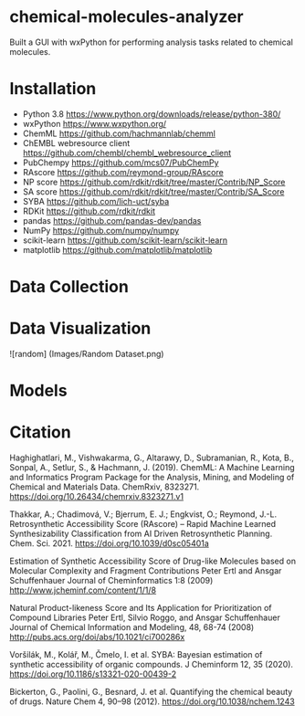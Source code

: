 # chemical-molecules-analyzer
Built a GUI with wxPython for performing analysis tasks related to chemical molecules.
# Installation
- Python 3.8 https://www.python.org/downloads/release/python-380/
- wxPython https://www.wxpython.org/
- ChemML https://github.com/hachmannlab/chemml
- ChEMBL webresource client https://github.com/chembl/chembl_webresource_client
- PubChempy https://github.com/mcs07/PubChemPy
- RAscore https://github.com/reymond-group/RAscore
- NP score https://github.com/rdkit/rdkit/tree/master/Contrib/NP_Score
- SA score https://github.com/rdkit/rdkit/tree/master/Contrib/SA_Score
- SYBA https://github.com/lich-uct/syba
- RDKit https://github.com/rdkit/rdkit
- pandas https://github.com/pandas-dev/pandas
- NumPy https://github.com/numpy/numpy
- scikit-learn https://github.com/scikit-learn/scikit-learn
- matplotlib https://github.com/matplotlib/matplotlib

# Data Collection

# Data Visualization
![random] (Images/Random Dataset.png)
# Models 



# Citation
Haghighatlari, M., Vishwakarma, G., Altarawy, D., Subramanian, R., Kota, B., Sonpal, A., Setlur, S., & Hachmann, J. (2019). ChemML: A Machine Learning and Informatics Program Package for the Analysis, Mining, and Modeling of Chemical and Materials Data. ChemRxiv, 8323271.  https://doi.org/10.26434/chemrxiv.8323271.v1

Thakkar, A.; Chadimová, V.; Bjerrum, E. J.; Engkvist, O.; Reymond, J.-L. Retrosynthetic Accessibility Score (RAscore) – Rapid Machine Learned Synthesizability Classification from AI Driven Retrosynthetic Planning. Chem. Sci. 2021. https://doi.org/10.1039/d0sc05401a

Estimation of Synthetic Accessibility Score of Drug-like Molecules based on Molecular Complexity and Fragment Contributions
Peter Ertl and Ansgar Schuffenhauer
Journal of Cheminformatics 1:8 (2009)
http://www.jcheminf.com/content/1/1/8

Natural Product-likeness Score and Its Application for Prioritization of Compound Libraries 
Peter Ertl, Silvio Roggo, and Ansgar Schuffenhauer
Journal of Chemical Information and Modeling, 48, 68-74 (2008)
http://pubs.acs.org/doi/abs/10.1021/ci700286x

Voršilák, M., Kolář, M., Čmelo, I. et al. SYBA: Bayesian estimation of synthetic accessibility of organic compounds. J Cheminform 12, 35 (2020). https://doi.org/10.1186/s13321-020-00439-2

Bickerton, G., Paolini, G., Besnard, J. et al. Quantifying the chemical beauty of drugs. Nature Chem 4, 90–98 (2012). https://doi.org/10.1038/nchem.1243
